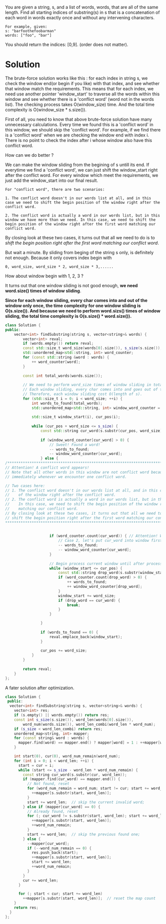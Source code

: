 You are given a string, s, and a list of words, words, that are all of the same length. Find all starting indices of substring(s) in s that is a concatenation of each word in words exactly once and without any intervening characters.

```
For example, given:
s: "barfoothefoobarman"
words: ["foo", "bar"]
```

You should return the indices: [0,9].
(order does not matter).
 
 
# Solution

The brute-force solution works like this : for each index in string s, we check the window end(or begin if you like) with that index, and see whether that window match the requirements. This means that for each index, we need use another pointer 'window_start' to traverse all the words within this window and see whether there is a 'conflict word' (word not in the words list). The checking process takes O(window_size) time. And the total time complexity is O(window_size * s.size()).
 
First of all, you need to know that above brute-force solution have many unnecessary calculations. Every time we found this is a 'conflict word' in this window, we should skip the 'conflict word'. For example, if we find there is a 'conflict word' when we are checking the window end with index i. There is no point to check the index after i whose window also have this conflict word. 
 
How can we do better ?  
 
We can make the window sliding from the begining of s untill its end. If everytime we find a 'conflict word', we can just shift the window_start right after the conflict word. For every window which meet the requirements, we just add the window_start into our final result.

```
For "conflict word", there are two scenarios:

1. The conflict word doesn't in our words list at all, and in this case we need to shift the begin position of the window right after the conflict word.

2. The conflict word is actually a word in our words list, but in this window we have more than we need. In this case, we need to shift the begin position of the window right after the first word matching our conflict word.
```

By closing look at these two cases, it turns out that all we need to do is to _shift the begin position right after the first word matching our conflict word_.

But wait a minute. By sliding from beging of the string s only, is definitely not enough. Because it only covers index begin with 

```0, word_size, word_size * 2, word_size * 3,......```

How about window begin with 1, 2, 3 ?
 
It turns out that one window sliding is not good enough, __we need word.size() times of window sliding__.
 
__Since for each window sliding, every char comes into and out of the window only once, the time complexity for one window sliding is O(s.size()). And because we need to perform word.sizs() times of window sliding, the total time complexity is O(s.size() * word.size()).__
 
```cpp
class Solution {
public:
    vector<int> findSubstring(string s, vector<string>& words) {
        vector<int> reval;
        if (words.empty()) return reval;
        const std::size_t word_size(words[0].size()), s_size(s.size());
        std::unordered_map<std::string, int> word_counter;
        for (const std::string &word : words) {
            ++ word_counter[word];
        }
        
        const int total_words(words.size());
        
        // We need to perform word_size times of window sliding in total!
        // Each window sliding, every char comes into and goes out of the window once.
        // Therefore, each window sliding cost O(length of s).
        for (std::size_t i = 0; i < word_size; ++i) {
            int words_to_found(total_words);
            std::unordered_map<std::string, int> window_word_counter = word_counter;
            
            std::size_t window_start(i), cur_pos(i);
            
            while (cur_pos + word_size <= s_size) {
                const std::string cur_word(s.substr(cur_pos, word_size));
                
                if (window_word_counter[cur_word] > 0) {
                    // Sweet! Found a word!
                    -- words_to_found;
                    -- window_word_counter[cur_word];
                } else {
/****************************************************************************************
// Attention! A conflict word appears!
// Note that all other words in this window are not conflict word because we process window
// immediately whenever we encounter one conflict word.

// Two cases here:
// 1. The conflict word doesn't in our words list at all, and in this case we need to shift the begin position 
//    of the window right after the conflict word.
// 2. The conflict word is actually a word in our words list, but in this window we have more than we need.
//    In this case, we need to shift the begin position of the window right after the first word 
//    matching our conflict word.
// By closing look at these two cases, it turns out that all we need to do is to
// shift the begin position right after the first word matching our conflict word! 
******************************************************************************************/

                    
                    if (word_counter.count(cur_word)) { // Attention! We check against original word counter here.
                        // Case 2, let's put cur_word into window first
                        -- words_to_found;
                        -- window_word_counter[cur_word];
                    }
                    
                    // Begin process current window until after processing the first word that matching cur_word.
                    while (window_start <= cur_pos) {
                        const std::string drop_word(s.substr(window_start, word_size));
                        if (word_counter.count(drop_word) > 0) {
                            ++ words_to_found;
                            ++ window_word_counter[drop_word];
                        }
                        window_start += word_size;
                        if (drop_word == cur_word) {
                            break;
                        }
                    }

                }
                
                if (words_to_found == 0) {
                    reval.emplace_back(window_start);
                }
                
                cur_pos += word_size;
            }
        }
        
        return reval;
    }
};
```

A fater solution after optimization.
 
```cpp 
class Solution {
 public:
  vector<int> findSubstring(string s, vector<string>& words) {
    vector<int> res;
    if (s.empty() || words.empty()) return res;
    const int s_size(s.size()), word_len(words[0].size()),
        word_num(words.size()), word_len_combi(word_len * word_num);
    if (s_size < word_len_combi) return res;
    unordered_map<string, int> mapper;
    for (const string& word : words) {
      mapper.find(word) == mapper.end() ? mapper[word] = 1 : ++mapper[word];
    }

    int start(0), cur(0), word_num_remain(word_num);
    for (int i = 0; i < word_len; ++i) {
      start = cur = i;
      while (start <= s_size - word_len * word_num_remain) {
        const string cur_word(s.substr(cur, word_len));
        if (mapper.find(cur_word) == mapper.end()) {
          // Not found, reset
          for (word_num_remain = word_num; start != cur; start += word_len) {
            ++mapper[s.substr(start, word_len)];
          }
          start += word_len;  // skip the current invalid word;
        } else if (mapper[cur_word] == 0) {
          // Already found, reset
          for (; cur_word != s.substr(start, word_len); start += word_len) {
            ++mapper[s.substr(start, word_len)];
            ++word_num_remain;
          }
          start += word_len;  // skip the previous found one;
        } else {
          --mapper[cur_word];
          if (--word_num_remain == 0) {
            res.push_back(start);
            ++mapper[s.substr(start, word_len)];
            start += word_len;
            ++word_num_remain;
          }
        }
        cur += word_len;
      }

      for (; start < cur; start += word_len)
        ++mapper[s.substr(start, word_len)];  // reset the map count
    }
    return res;
  }
};
```
